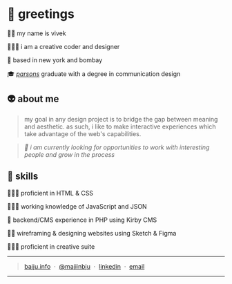 # 🐉 greetings
👋🏾 my name is vivek

👨🏾‍💻 i am a creative coder and designer

🏡 based in new york and bombay

🎓 *[parsons](https://www.newschool.edu/parsons/)* graduate with a degree in communication design

## 👽 about me
> my goal in any design project is to bridge the gap between meaning and aesthetic. as such, i like to make interactive experiences which take advantage of the web's capabilities.
 
> *👀 i am currently looking for opportunities to work with interesting people and grow in the process*

## 🎨 skills

👨🏾‍🎨 proficient in HTML & CSS

👷🏾‍♂️ working knowledge of JavaScript and JSON

🧱 backend/CMS experience in PHP using Kirby CMS

✍🏾 wireframing & designing websites using Sketch & Figma

👨🏾‍🔬 proficient in creative suite

---
> [bajju.info](https://www.bajju.info) &nbsp;&middot;&nbsp;
> [@majiinbju](https://github.com/majiinbju) &nbsp;&middot;&nbsp;
> [linkedin](https://www.linkedin.com/in/vivek-bajaj-4a8035152/) &nbsp;&middot;&nbsp;
> [email](mailto:hi@vivekbajaj.design)
---

